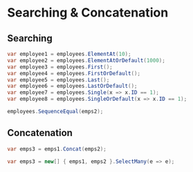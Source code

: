 # Searching & Concatenation

## Searching

```cs
var employee1 = employees.ElementAt(10);
var employee2 = employees.ElementAtOrDefault(1000);
var employee3 = employees.First();
var employee4 = employees.FirstOrDefault();
var employee5 = employees.Last();
var employee6 = employees.LastOrDefault();
var employee7 = employees.Single(x => x.ID == 1);
var employee8 = employees.SingleOrDefault(x => x.ID == 1);

employees.SequenceEqual(emps2);
```
## Concatenation

```csharp
var emps3 = emps1.Concat(emps2);
```

```csharp
var emps3 = new[] { emps1, emps2 }.SelectMany(e => e);
```
